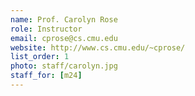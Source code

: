 ```yaml
---
name: Prof. Carolyn Rose
role: Instructor
email: cprose@cs.cmu.edu
website: http://www.cs.cmu.edu/~cprose/
list_order: 1
photo: staff/carolyn.jpg
staff_for: [m24]
---
```


